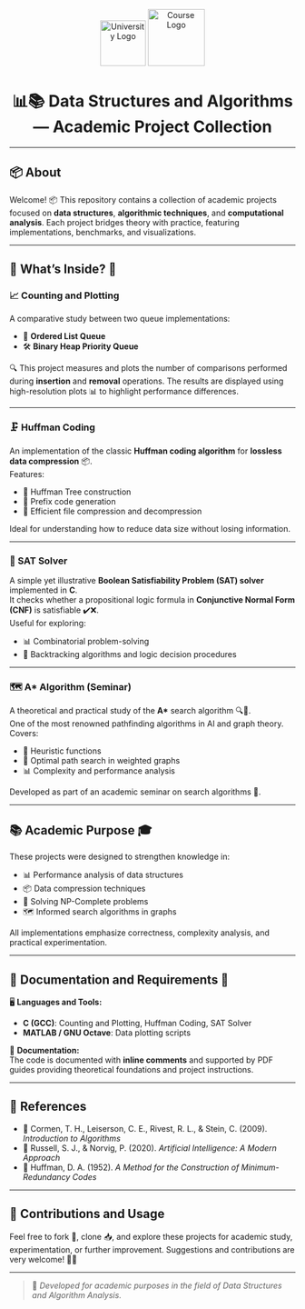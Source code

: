 <p align="center">
  <img src="https://ufal.br/ufal/comunicacao/identidade-visual/brasao/sigla/jpg.jpg" alt="University Logo" width="80"/>
  <img src="https://encrypted-tbn0.gstatic.com/images?q=tbn:ANd9GcQYxk0_tV2T-VL5hO56OLX8YYK3Wu3-UCxqgA&s" alt="Course Logo" width="100"/>
</p>

<h1 align="center">📊📚 Data Structures and Algorithms — Academic Project Collection</h1>

---

## 📦 About

Welcome! 📦 This repository contains a collection of academic projects focused on **data structures**, **algorithmic techniques**, and **computational analysis**. Each project bridges theory with practice, featuring implementations, benchmarks, and visualizations.

---

## 📌 What’s Inside? 🚀

### 📈 Counting and Plotting
A comparative study between two queue implementations:
- 📝 **Ordered List Queue**
- 🛠️ **Binary Heap Priority Queue**

🔍 This project measures and plots the number of comparisons performed during **insertion** and **removal** operations. The results are displayed using high-resolution plots 📊 to highlight performance differences.

---

### 🗜️ Huffman Coding
An implementation of the classic **Huffman coding algorithm** for **lossless data compression** 📦.  
Features:
- 📐 Huffman Tree construction  
- 📝 Prefix code generation  
- 📄 Efficient file compression and decompression  

Ideal for understanding how to reduce data size without losing information.

---

### 🧠 SAT Solver
A simple yet illustrative **Boolean Satisfiability Problem (SAT) solver** implemented in **C**.  
It checks whether a propositional logic formula in **Conjunctive Normal Form (CNF)** is satisfiable ✔️❌.  
Useful for exploring:
- 📊 Combinatorial problem-solving  
- 📏 Backtracking algorithms and logic decision procedures

---

### 🗺️ A* Algorithm (Seminar)
A theoretical and practical study of the **A\*** search algorithm 🔍🚀.  
One of the most renowned pathfinding algorithms in AI and graph theory.  
Covers:
- 🎯 Heuristic functions  
- 📝 Optimal path search in weighted graphs  
- 📊 Complexity and performance analysis  

Developed as part of an academic seminar on search algorithms 📖.

---

## 📚 Academic Purpose 🎓

These projects were designed to strengthen knowledge in:
- 📊 Performance analysis of data structures  
- 📦 Data compression techniques  
- 🧠 Solving NP-Complete problems  
- 🗺️ Informed search algorithms in graphs  

All implementations emphasize correctness, complexity analysis, and practical experimentation.

---

## 📖 Documentation and Requirements 📜

🖥️ **Languages and Tools:**
- **C (GCC)**: Counting and Plotting, Huffman Coding, SAT Solver  
- **MATLAB / GNU Octave**: Data plotting scripts  

📄 **Documentation:**  
The code is documented with **inline comments** and supported by PDF guides providing theoretical foundations and project instructions.

---

## 📑 References  
- 📘 Cormen, T. H., Leiserson, C. E., Rivest, R. L., & Stein, C. (2009). *Introduction to Algorithms*  
- 📙 Russell, S. J., & Norvig, P. (2020). *Artificial Intelligence: A Modern Approach*  
- 📗 Huffman, D. A. (1952). *A Method for the Construction of Minimum-Redundancy Codes*

---

## 👏 Contributions and Usage
Feel free to fork 🍴, clone 📥, and explore these projects for academic study, experimentation, or further improvement. Suggestions and contributions are very welcome! 🚀✨

---

> 📌 *Developed for academic purposes in the field of Data Structures and Algorithm Analysis.*
